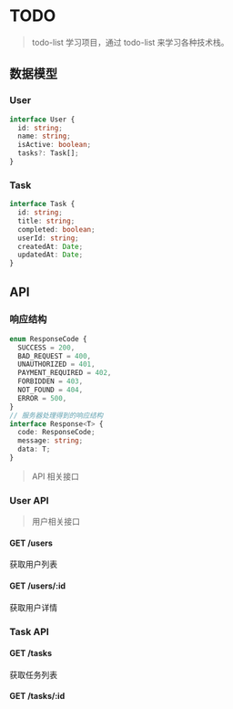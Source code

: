 # TODO

> todo-list 学习项目，通过 todo-list 来学习各种技术栈。

## 数据模型

### User

```ts
interface User {
  id: string;
  name: string;
  isActive: boolean;
  tasks?: Task[];
}
```

### Task

```ts
interface Task {
  id: string;
  title: string;
  completed: boolean;
  userId: string;
  createdAt: Date;
  updatedAt: Date;
}
```

## API

### 响应结构

```ts
enum ResponseCode {
  SUCCESS = 200,
  BAD_REQUEST = 400,
  UNAUTHORIZED = 401,
  PAYMENT_REQUIRED = 402,
  FORBIDDEN = 403,
  NOT_FOUND = 404,
  ERROR = 500,
}
// 服务器处理得到的响应结构
interface Response<T> {
  code: ResponseCode;
  message: string;
  data: T;
}
```

> API 相关接口

### User API

> 用户相关接口

#### GET /users

获取用户列表

#### GET /users/:id

获取用户详情

### Task API

#### GET /tasks

获取任务列表

#### GET /tasks/:id
